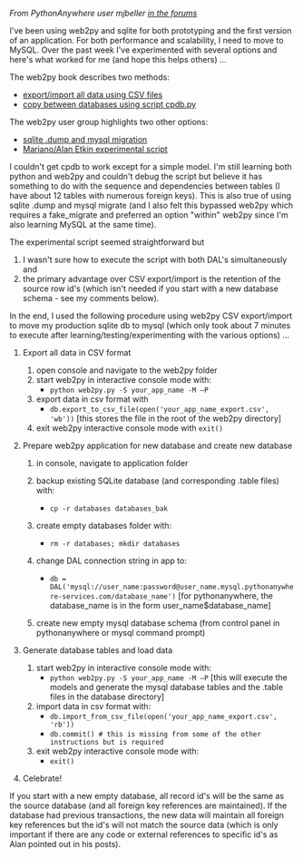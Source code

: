 
<!--
.. title: Migating Web2py from SQLite to MySQL
.. slug: MigatingWeb2pyFromSQLiteToMySQL
.. date: 2015-05-13 14:35:28 UTC+01:00
.. tags:
.. category:
.. link:
.. description:
.. type: text
-->




*From PythonAnywhere user mjbeller [in the forums](https://www.pythonanywhere.com/forums/topic/1288/#id_post_8992)*

I've been using web2py and sqlite for both prototyping and the first version of an application. For both performance and scalability, I need to move to MySQL. Over the past week I've experimented with several options and here's what worked for me (and hope this helps others) ...

The web2py book describes two methods:

  * [export/import all data using CSV files](<http://web2py.com/books/default/chapter/29/06/the-database-abstraction-layer#CSV--all-tables-at-once->)
  * [copy between databases using script cpdb.py](<http://web2py.com/books/default/chapter/29/06/the-database-abstraction-layer?search=cpdb#Copy-data-from-one-db-into-another>)

The web2py user group highlights two other options:

  * [sqlite .dump and mysql migration](http://www.realpython.com/blog/python/web2py-migrating-from-sqlite-to-mysql/#.Ulm3xmTTXCU)
  * [Mariano/Alan Etkin experimental script](https://groups.google.com/d/msg/web2py-developers/QxeJNByj6qc/cpBHsa1ymUkJ)

I couldn't get cpdb to work except for a simple model. I'm still learning both python and web2py and couldn't debug the script but believe it has something to do with the sequence and dependencies between tables (I have about 12 tables with numerous foreign keys). This is also true of using sqlite .dump and mysql migrate (and I also felt this bypassed web2py which requires a fake_migrate and preferred an option "within" web2py since I'm also learning MySQL at the same time).

The experimental script seemed straightforward but

1. I wasn't sure how to execute the script with both DAL's simultaneously and
2. the primary advantage over CSV export/import is the retention of the source row id's (which isn't needed if you start with a new database schema - see my comments below).

In the end, I used the following procedure using web2py CSV export/import to move my production sqlite db to mysql (which only took about 7 minutes to execute after learning/testing/experimenting with the various options) ...

1. Export all data in CSV format
    1. open console and navigate to the web2py folder
    1. start web2py in interactive console mode with:
        * `python web2py.py -S your_app_name -M –P`
    1. export data in csv format with
        * `db.export_to_csv_file(open('your_app_name_export.csv', 'wb'))` [this stores the file in the root of the web2py directory]
    1. exit web2py interactive console mode with `exit()`
2. Prepare web2py application for new database and create new database
    1. in console, navigate to application folder
    1. backup existing SQLite database (and corresponding .table files) with:
        * `cp -r databases databases_bak`
    1. create empty databases folder with:
        * `rm -r databases; mkdir databases`

    1. change DAL connection string in app to:
        * `db = DAL('mysql://user_name:password@user_name.mysql.pythonanywhere-services.com/database_name')` [for pythonanywhere, the database_name is in the form user_name$database_name]
    1. create new empty mysql database schema (from control panel in pythonanywhere or mysql command prompt)

3. Generate database tables and load data
    1. start web2py in interactive console mode with:
        * `python web2py.py -S your_app_name -M –P` [this will execute the models and generate the mysql database tables and the .table files in the database directory]
    1. import data in csv format with:
        * `db.import_from_csv_file(open('your_app_name_export.csv', 'rb'))`
        * `db.commit() # this is missing from some of the other instructions but is required`
    1. exit web2py interactive console mode with:
        * `exit()`

4. Celebrate!

If you start with a new empty database, all record id's will be the same as the source database (and all foreign key references are maintained). If the database had previous transactions, the new data will maintain all foreign key references but the id's will not match the source data (which is only important if there are any code or external references to specific id's as Alan pointed out in his posts).
